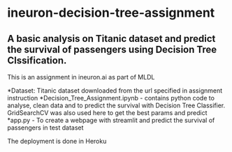 # ineuron-decision-tree-assignment

## A basic analysis on Titanic dataset and predict the survival of passengers using Decision Tree Clssification. 

This is an assignment in ineuron.ai as part of MLDL

*Dataset: Titanic dataset downloaded from the url specified in assignment instruction
*Decision_Tree_Assignment.ipynb - contains python code to analyse, clean data and to predict the survival with Decision Tree Classifier. GridSearchCV was also used here to get the best params and predict
*app.py - To create a webpage with streamlit and predict the survival of passengers in test dataset

The deployment is done in Heroku


